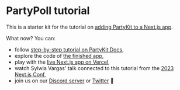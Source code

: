 # PartyPoll tutorial

This is a starter kit for the tutorial on [adding PartyKit to a Next.js app](https://docs.partykit.io/tutorials/add-partykit-to-a-nextjs-app/).

What now? You can:

- follow [step-by-step tutorial on PartyKit Docs](https://docs.partykit.io/tutorials/add-partykit-to-a-nextjs-app/),
- explore the code of [the finished app](https://github.com/partykit/partypoll),
- play with the [live Next.js app on Vercel](https://partypoll.vercel.app/),
- watch Sylwia Vargas' talk connected to this tutorial from the [2023 Next.js Conf](https://youtu.be/SVD372XDFQQ?feature=shared),
- join us on our [Discord server](https://discord.gg/KDZb7J4uxJ) or [Twitter](https://twitter.com/partykit_io) 🥰
